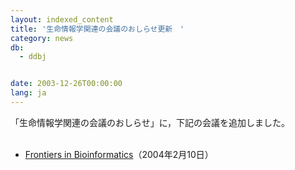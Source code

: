 ```yaml
---
layout: indexed_content
title: '生命情報学関連の会議のおしらせ更新　'
category: news
db:
  - ddbj


date: 2003-12-26T00:00:00
lang: ja
---
```


「生命情報学関連の会議のおしらせ」に，下記の会議を追加しました。<br>

<ul><br>
    <li><a href="http://wwwitblpg.apr.jaeri.go.jp/qbg/FiB/" target="_blank">Frontiers in Bioinformatics</a>（2004年2月10日）</li><br>
</ul>
